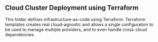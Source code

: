 ## Cloud Cluster Deployment using Terraform

This folder defines infrastructure-as-code using Terraform. Terraform templates creates real cloud-agnostic and allows a single configuration to be used to manage multiple providers, and to even handle cross-cloud dependencies.
